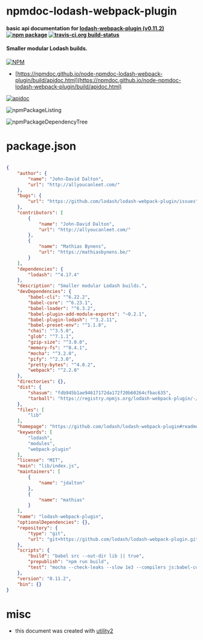 # npmdoc-lodash-webpack-plugin

#### basic api documentation for  [lodash-webpack-plugin (v0.11.2)](https://github.com/lodash/lodash-webpack-plugin#readme)  [![npm package](https://img.shields.io/npm/v/npmdoc-lodash-webpack-plugin.svg?style=flat-square)](https://www.npmjs.org/package/npmdoc-lodash-webpack-plugin) [![travis-ci.org build-status](https://api.travis-ci.org/npmdoc/node-npmdoc-lodash-webpack-plugin.svg)](https://travis-ci.org/npmdoc/node-npmdoc-lodash-webpack-plugin)

#### Smaller modular Lodash builds.

[![NPM](https://nodei.co/npm/lodash-webpack-plugin.png?downloads=true&downloadRank=true&stars=true)](https://www.npmjs.com/package/lodash-webpack-plugin)

- [https://npmdoc.github.io/node-npmdoc-lodash-webpack-plugin/build/apidoc.html](https://npmdoc.github.io/node-npmdoc-lodash-webpack-plugin/build/apidoc.html)

[![apidoc](https://npmdoc.github.io/node-npmdoc-lodash-webpack-plugin/build/screenCapture.buildCi.browser.%252Ftmp%252Fbuild%252Fapidoc.html.png)](https://npmdoc.github.io/node-npmdoc-lodash-webpack-plugin/build/apidoc.html)

![npmPackageListing](https://npmdoc.github.io/node-npmdoc-lodash-webpack-plugin/build/screenCapture.npmPackageListing.svg)

![npmPackageDependencyTree](https://npmdoc.github.io/node-npmdoc-lodash-webpack-plugin/build/screenCapture.npmPackageDependencyTree.svg)



# package.json

```json

{
    "author": {
        "name": "John-David Dalton",
        "url": "http://allyoucanleet.com/"
    },
    "bugs": {
        "url": "https://github.com/lodash/lodash-webpack-plugin/issues"
    },
    "contributors": [
        {
            "name": "John-David Dalton",
            "url": "http://allyoucanleet.com/"
        },
        {
            "name": "Mathias Bynens",
            "url": "https://mathiasbynens.be/"
        }
    ],
    "dependencies": {
        "lodash": "^4.17.4"
    },
    "description": "Smaller modular Lodash builds.",
    "devDependencies": {
        "babel-cli": "^6.22.2",
        "babel-core": "^6.23.1",
        "babel-loader": "^6.3.2",
        "babel-plugin-add-module-exports": "~0.2.1",
        "babel-plugin-lodash": "^3.2.11",
        "babel-preset-env": "^1.1.8",
        "chai": "^3.5.0",
        "glob": "^7.1.1",
        "gzip-size": "^3.0.0",
        "memory-fs": "^0.4.1",
        "mocha": "^3.2.0",
        "pify": "^2.3.0",
        "pretty-bytes": "^4.0.2",
        "webpack": "^2.2.0"
    },
    "directories": {},
    "dist": {
        "shasum": "fdb945b1ae94617172da172f20b60264cfbac635",
        "tarball": "https://registry.npmjs.org/lodash-webpack-plugin/-/lodash-webpack-plugin-0.11.2.tgz"
    },
    "files": [
        "lib"
    ],
    "homepage": "https://github.com/lodash/lodash-webpack-plugin#readme",
    "keywords": [
        "lodash",
        "modules",
        "webpack-plugin"
    ],
    "license": "MIT",
    "main": "lib/index.js",
    "maintainers": [
        {
            "name": "jdalton"
        },
        {
            "name": "mathias"
        }
    ],
    "name": "lodash-webpack-plugin",
    "optionalDependencies": {},
    "repository": {
        "type": "git",
        "url": "git+https://github.com/lodash/lodash-webpack-plugin.git"
    },
    "scripts": {
        "build": "babel src --out-dir lib || true",
        "prepublish": "npm run build",
        "test": "mocha --check-leaks --slow 1e3 --compilers js:babel-core/register"
    },
    "version": "0.11.2",
    "bin": {}
}
```



# misc
- this document was created with [utility2](https://github.com/kaizhu256/node-utility2)
